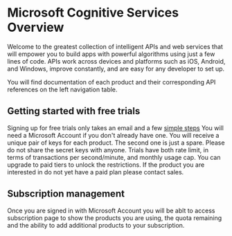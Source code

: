 <!-- 
NavPath: /
LinkLabel: Microsoft Cognitive Services
Url: documentation
Weight: 500
-->

# Microsoft Cognitive Services Overview

Welcome to the greatest collection of intelligent APIs and web services that will empower you to build apps with powerful algorithms using just a few lines of code. APIs work across devices and platforms such as iOS, Android, and Windows, improve constantly, and are easy for any developer to set up.

You will find documentation of each product and their corresponding API references on the left navigation table.

## Getting started with free trials
Signing up for free trials only takes an email and a few [simple steps](https://www.microsoft.com/cognitive-services/en-us/sign-up "Sign-up Help") You will need a Microsoft Account if you don't already have one. You will receive a unique pair of keys for each product.  The second one is just a spare. Please do not share the secret keys with anyone.  Trials have both rate limit, in terms of transactions per second/minute, and monthly usage cap.  You can upgrade to paid tiers to unlock the restrictions.  If the product you are interested in do not yet have a paid plan please contact sales.

## Subscription management
Once you are signed in with Microsoft Account you will be ablt to access subscription page to show the products you are using, the quota remaining and the ability to add additional products to your subscription.
